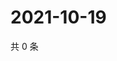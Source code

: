 # 2021-10-19

共 0 条

<!-- BEGIN WEIBO -->
<!-- 最后更新时间 Tue Oct 19 2021 10:32:14 GMT+0800 (China Standard Time) -->

<!-- END WEIBO -->
